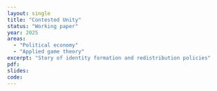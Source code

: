 ```yaml
---
layout: single
title: "Contested Unity"
status: "Working paper"
year: 2025
areas:
  - "Political economy"
  - "Applied game theory"
excerpt: "Story of identity formation and redistribution policies"
pdf:
slides:
code:
---
```


